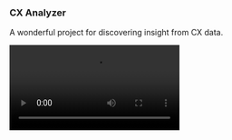 ### CX Analyzer

A wonderful project for discovering insight from CX data.

![Output sample](https://github.com/beltrewilton/cx_analyzer/blob/main/prototype/web/img/20230228092841_720P.MP4)
